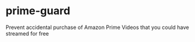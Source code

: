 prime-guard
===========

Prevent accidental purchase of Amazon Prime Videos that you could have streamed for free
